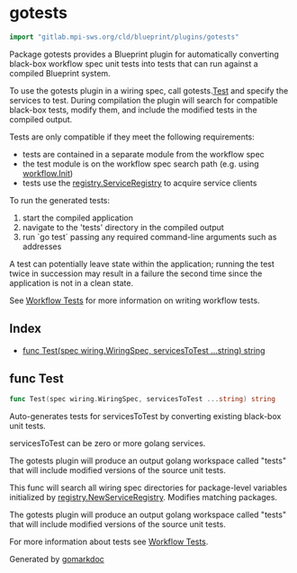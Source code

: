 <!-- Code generated by gomarkdoc. DO NOT EDIT -->

# gotests

```go
import "gitlab.mpi-sws.org/cld/blueprint/plugins/gotests"
```

Package gotests provides a Blueprint plugin for automatically converting black\-box workflow spec unit tests into tests that can run against a compiled Blueprint system.

To use the gotests plugin in a wiring spec, call gotests.[Test](<#Test>) and specify the services to test. During compilation the plugin will search for compatible black\-box tests, modify them, and include the modified tests in the compiled output.

Tests are only compatible if they meet the following requirements:

- tests are contained in a separate module from the workflow spec
- the test module is on the workflow spec search path \(e.g. using [workflow.Init](<https://github.com/Blueprint-uServices/blueprint/tree/main/plugins/workflow>)\)
- tests use the [registry.ServiceRegistry](<https://github.com/Blueprint-uServices/blueprint/tree/main/runtime/core/registry>) to acquire service clients

To run the generated tests:

1. start the compiled application
2. navigate to the 'tests' directory in the compiled output
3. run \`go test\` passing any required command\-line arguments such as addresses

A test can potentially leave state within the application; running the test twice in succession may result in a failure the second time since the application is not in a clean state.

See [Workflow Tests](<https://github.com/Blueprint-uServices/blueprint/tree/main/docs/manual/workflow_tests.md>) for more information on writing workflow tests.

## Index

- [func Test\(spec wiring.WiringSpec, servicesToTest ...string\) string](<#Test>)


<a name="Test"></a>
## func Test

```go
func Test(spec wiring.WiringSpec, servicesToTest ...string) string
```

Auto\-generates tests for servicesToTest by converting existing black\-box unit tests.

servicesToTest can be zero or more golang services.

The gotests plugin will produce an output golang workspace called "tests" that will include modified versions of the source unit tests.

This func will search all wiring spec directories for package\-level variables initialized by [registry.NewServiceRegistry](<https://github.com/Blueprint-uServices/blueprint/tree/main/runtime/core/registry>). Modifies matching packages.

The gotests plugin will produce an output golang workspace called "tests" that will include modified versions of the source unit tests.

For more information about tests see [Workflow Tests](<https://github.com/Blueprint-uServices/blueprint/tree/main/docs/manual/workflow_tests.md>).

Generated by [gomarkdoc](<https://github.com/princjef/gomarkdoc>)
